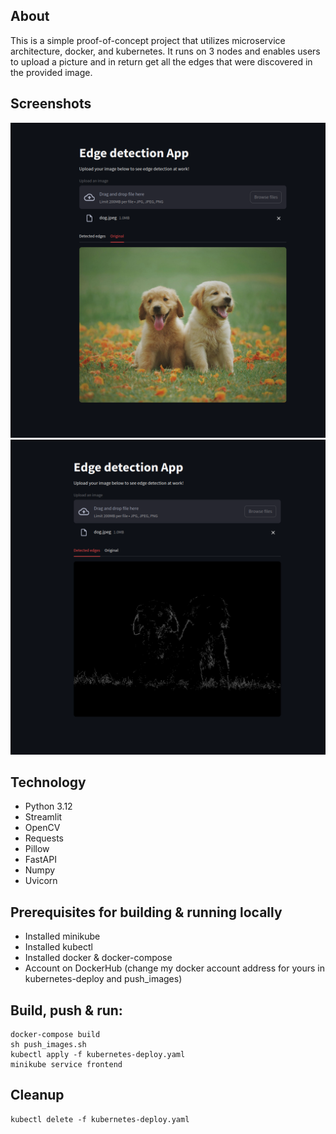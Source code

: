 ## About
This is a simple proof-of-concept project that utilizes microservice architecture, docker, and kubernetes.
It runs on 3 nodes and enables users to upload a picture and in return get all the edges
that were discovered in the provided image.

## Screenshots
![image info](./images/puppies.png)
![image info](./images/puppies-edges.png)

## Technology
- Python 3.12
- Streamlit
- OpenCV
- Requests
- Pillow
- FastAPI
- Numpy
- Uvicorn

## Prerequisites for building & running locally
- Installed minikube
- Installed kubectl
- Installed docker & docker-compose
- Account on DockerHub (change my docker account address for yours in kubernetes-deploy and push_images)

## Build, push & run:
```
docker-compose build
sh push_images.sh
kubectl apply -f kubernetes-deploy.yaml
minikube service frontend
```

## Cleanup
```
kubectl delete -f kubernetes-deploy.yaml
```